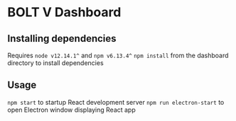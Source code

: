 # BOLT V Dashboard

## Installing dependencies
Requires `node v12.14.1^` and `npm v6.13.4^`
`npm install` from the dashboard directory to install dependencies

## Usage
`npm start` to startup React development server
`npm run electron-start` to open Electron window displaying React app